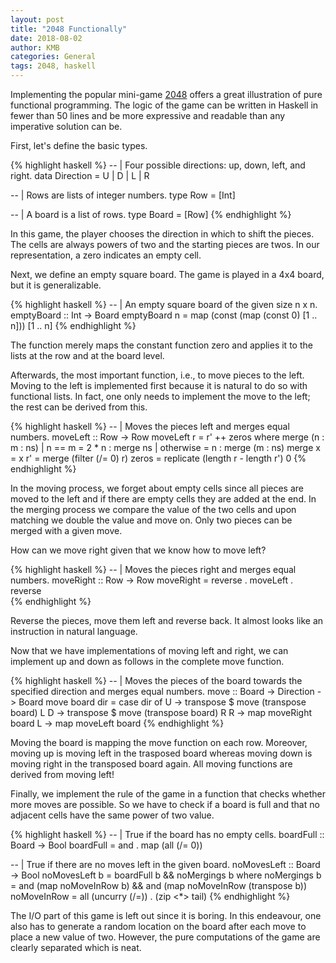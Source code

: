 ```yaml
---
layout: post
title: "2048 Functionally"
date: 2018-08-02
author: KMB
categories: General
tags: 2048, haskell
---
```


Implementing the popular mini-game [2048](https://gabrielecirulli.github.io/2048/) offers a great illustration of pure functional programming. The logic of the game can be written in Haskell in fewer than 50 lines and be more expressive and readable than any imperative solution can be.

First, let's define the basic types.

{% highlight haskell %}
-- | Four possible directions: up, down, left, and right.
data Direction = U | D | L | R

-- | Rows are lists of integer numbers.
type Row = [Int]

-- | A board is a list of rows.
type Board = [Row]
{% endhighlight  %}

In this game, the player chooses the direction in which to shift the pieces. The cells are always powers of two and the starting pieces are twos. In our representation, a zero indicates an empty cell. 

Next, we define an empty square board. The game is played in a 4x4 board, but it is generalizable.

{% highlight haskell %}
-- | An empty square board of the given size n x n.
emptyBoard :: Int -> Board
emptyBoard n = map (const (map (const 0) [1 .. n])) [1 .. n]
{% endhighlight %}

The function merely maps the constant function zero and applies it to the lists at the row and at the board level.

Afterwards, the most important function, i.e., to move pieces to the left. Moving to the left is implemented first because it is natural to do so with functional lists. In fact, one only needs to implement the move to the left; the rest can be derived from this.

{% highlight haskell %}
-- | Moves the pieces left and merges equal numbers.
moveLeft :: Row -> Row
moveLeft r = r' ++ zeros
  where merge (n : m : ns) | n == m    = 2 * n : merge ns
                           | otherwise = n : merge (m : ns)
        merge x = x
        r'      = merge (filter (/= 0) r)
        zeros   = replicate (length r - length r') 0
{% endhighlight %}

In the moving process, we forget about empty cells since all pieces are moved to the left and if there are empty cells they are added at the end. In the merging process we compare the value of the two cells and upon matching we double the value and move on. Only two pieces can be merged with a given move.   

How can we move right given that we know how to move left? 

{% highlight haskell %}
-- | Moves the pieces right and merges equal numbers.
moveRight :: Row -> Row
moveRight = reverse . moveLeft . reverse     
{% endhighlight %}

Reverse the pieces, move them left and reverse back. It almost looks like an instruction in natural language.

Now that we have implementations of moving left and right, we can implement up and down as follows in the complete move function.

{% highlight haskell %}
-- | Moves the pieces of the board towards the specified direction and merges equal numbers.
move :: Board -> Direction -> Board
move board dir = case dir of 
  U -> transpose $ move (transpose board) L
  D -> transpose $ move (transpose board) R
  R -> map moveRight board
  L -> map moveLeft board
{% endhighlight %}

Moving the board is mapping the move function on each row. Moreover, moving up is moving left in the trasposed board whereas moving down is moving right in the transposed board again. All moving functions are derived from moving left!

Finally, we implement the rule of the game in a function that checks whether more moves are possible. So we have to check if a board is full and that no adjacent cells have the same power of two value.

{% highlight haskell %}
-- | True if the board has no empty cells.
boardFull :: Board -> Bool
boardFull = and . map (all (/= 0)) 

-- | True if there are no moves left in the given board.
noMovesLeft :: Board -> Bool
noMovesLeft b = boardFull b && noMergings b
  where noMergings b = and (map noMoveInRow b)
                        && and (map noMoveInRow (transpose b))
        noMoveInRow  = all (uncurry (/=)) . (zip <*> tail)
{% endhighlight %}

The I/O part of this game is left out since it is boring. In this endeavour, one also has to generate a random location on the board after each move to place a new value of two. However, the pure computations of the game are clearly separated which is neat.
